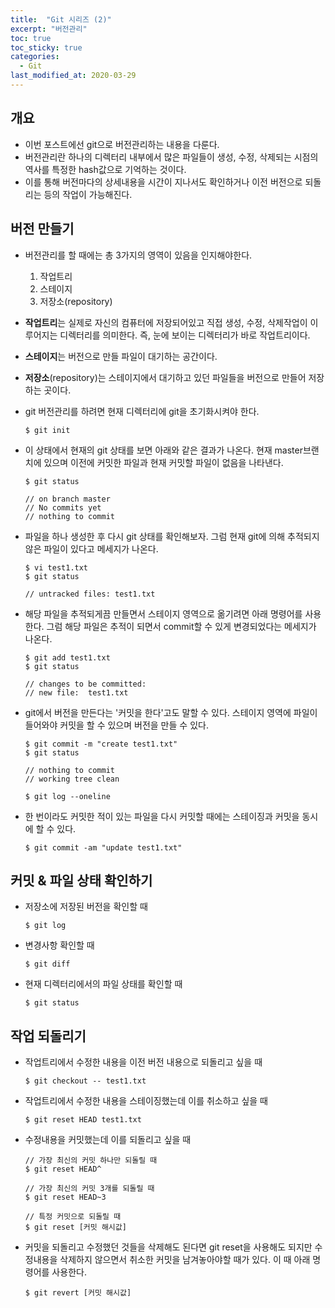 ```yaml
---
title:  "Git 시리즈 (2)"
excerpt: "버전관리"
toc: true
toc_sticky: true  
categories:
  - Git
last_modified_at: 2020-03-29
---
```


## 개요
- 이번 포스트에선 git으로 버전관리하는 내용을 다룬다.  
- 버전관리란 하나의 디렉터리 내부에서 많은 파일들이 생성, 수정, 삭제되는 시점의 역사를 특정한 hash값으로 기억하는 것이다.
- 이를 통해 버전마다의 상세내용을 시간이 지나서도 확인하거나 이전 버전으로 되돌리는 등의 작업이 가능해진다.

## 버전 만들기
- 버전관리를 할 때에는 총 3가지의 영역이 있음을 인지해야한다.
    1. 작업트리
    2. 스테이지
    3. 저장소(repository)
- **작업트리**는 실제로 자신의 컴퓨터에 저장되어있고 직접 생성, 수정, 삭제작업이 이루어지는 디렉터리를 의미한다. 즉, 눈에 보이는 디렉터리가 바로 작업트리이다.
- **스테이지**는 버전으로 만들 파일이 대기하는 공간이다.
- **저장소**(repository)는 스테이지에서 대기하고 있던 파일들을 버전으로 만들어 저장하는 곳이다.  

- git 버전관리를 하려면 현재 디렉터리에 git을 초기화시켜야 한다.
    ```
    $ git init
    ```
- 이 상태에서 현재의 git 상태를 보면 아래와 같은 결과가 나온다. 현재 master브랜치에 있으며 이전에 커밋한 파일과 현재 커밋할 파일이 없음을 나타낸다.
    ```
    $ git status

    // on branch master
    // No commits yet
    // nothing to commit
    ```
- 파일을 하나 생성한 후 다시 git 상태를 확인해보자. 그럼 현재 git에 의해 추적되지 않은 파일이 있다고 메세지가 나온다.
    ```
    $ vi test1.txt
    $ git status

    // untracked files: test1.txt
    ```
- 해당 파일을 추적되게끔 만들면서 스테이지 영역으로 옮기려면 아래 명령어를 사용한다. 그럼 해당 파일은 추적이 되면서 commit할 수 있게 변경되었다는 메세지가 나온다.
    ```
    $ git add test1.txt
    $ git status

    // changes to be committed:
    // new file:  test1.txt
    ```
- git에서 버전을 만든다는 '커밋을 한다'고도 말할 수 있다. 스테이지 영역에 파일이 들어와야 커밋을 할 수 있으며 버전을 만들 수 있다.
    ```
    $ git commit -m "create test1.txt"
    $ git status

    // nothing to commit
    // working tree clean

    $ git log --oneline
    ```
- 한 번이라도 커밋한 적이 있는 파일을 다시 커밋할 때에는 스테이징과 커밋을 동시에 할 수 있다.
    ```
    $ git commit -am "update test1.txt"
    ```

## 커밋 & 파일 상태 확인하기

- 저장소에 저장된 버전을 확인할 때
    ```
    $ git log
    ```
- 변경사항 확인할 때
    ```
    $ git diff
    ```
- 현재 디렉터리에서의 파일 상태를 확인할 때
    ```
    $ git status
    ```

## 작업 되돌리기
- 작업트리에서 수정한 내용을 이전 버전 내용으로 되돌리고 싶을 때
    ```
    $ git checkout -- test1.txt
    ```
- 작업트리에서 수정한 내용을 스테이징했는데 이를 취소하고 싶을 때
    ```
    $ git reset HEAD test1.txt
    ```
- 수정내용을 커밋했는데 이를 되돌리고 싶을 때
    ```
    // 가장 최신의 커밋 하나만 되돌릴 때
    $ git reset HEAD^
    
    // 가장 최신의 커밋 3개를 되돌릴 때
    $ git reset HEAD~3
    
    // 특정 커밋으로 되돌릴 때
    $ git reset [커밋 해시값]
    ```
- 커밋을 되돌리고 수정했던 것들을 삭제해도 된다면 git reset을 사용해도 되지만 수정내용을 삭제하지 않으면서 취소한 커밋을 남겨놓아야할 때가 있다. 이 때 아래 명령어를 사용한다.
    ```
    $ git revert [커밋 해시값]
    ```
